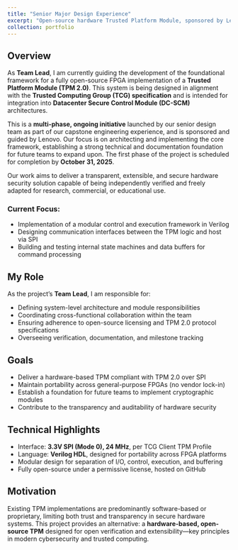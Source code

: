 ```yaml
---
title: "Senior Major Design Experience"
excerpt: "Open-source hardware Trusted Platform Module, sponsored by Lenovo.<br/><img src='/images/tpm.png'>"
collection: portfolio
---
```

## Overview

As **Team Lead**, I am currently guiding the development of the foundational framework for a fully open-source FPGA implementation of a **Trusted Platform Module (TPM 2.0)**. This system is being designed in alignment with the **Trusted Computing Group (TCG) specification** and is intended for integration into **Datacenter Secure Control Module (DC-SCM)** architectures.

This is a **multi-phase, ongoing initiative** launched by our senior design team as part of our capstone engineering experience, and is sponsored and guided by Lenovo. Our focus is on architecting and implementing the core framework, establishing a strong technical and documentation foundation for future teams to expand upon. The first phase of the project is scheduled for completion by **October 31, 2025**.

Our work aims to deliver a transparent, extensible, and secure hardware security solution capable of being independently verified and freely adapted for research, commercial, or educational use.

### Current Focus:
- Implementation of a modular control and execution framework in Verilog
- Designing communication interfaces between the TPM logic and host via SPI
- Building and testing internal state machines and data buffers for command processing

## My Role

As the project’s **Team Lead**, I am responsible for:
- Defining system-level architecture and module responsibilities
- Coordinating cross-functional collaboration within the team
- Ensuring adherence to open-source licensing and TPM 2.0 protocol specifications
- Overseeing verification, documentation, and milestone tracking

## Goals

- Deliver a hardware-based TPM compliant with TPM 2.0 over SPI  
- Maintain portability across general-purpose FPGAs (no vendor lock-in)  
- Establish a foundation for future teams to implement cryptographic modules  
- Contribute to the transparency and auditability of hardware security

## Technical Highlights

- Interface: **3.3V SPI (Mode 0), 24 MHz**, per TCG Client TPM Profile  
- Language: **Verilog HDL**, designed for portability across FPGA platforms  
- Modular design for separation of I/O, control, execution, and buffering  
- Fully open-source under a permissive license, hosted on GitHub

## Motivation

Existing TPM implementations are predominantly software-based or proprietary, limiting both trust and transparency in secure hardware systems. This project provides an alternative: a **hardware-based, open-source TPM** designed for open verification and extensibility—key principles in modern cybersecurity and trusted computing.
